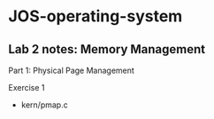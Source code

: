 # JOS-operating-system

## Lab 2 notes: Memory Management

Part 1: Physical Page Management

Exercise 1

- kern/pmap.c
